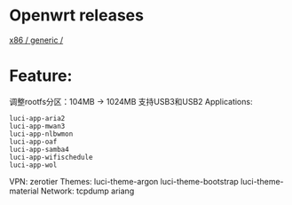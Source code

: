 

# Openwrt releases 
[ x86 / generic / ](https://downloads.openwrt.org/releases/21.02.1/targets/x86/generic/)


# Feature:
调整rootfs分区：104MB -> 1024MB
支持USB3和USB2
Applications:

    luci-app-aria2
    luci-app-mwan3
    luci-app-nlbwmon
    luci-app-oaf
    luci-app-samba4
    luci-app-wifischedule
    luci-app-wol
VPN:
    zerotier
Themes:
    luci-theme-argon
    luci-theme-bootstrap
    luci-theme-material
Network:
    tcpdump
    ariang
